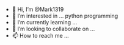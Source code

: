 - 👋 Hi, I’m @Mark1319
- 👀 I’m interested in ... python programming
- 🌱 I’m currently learning ...
- 💞️ I’m looking to collaborate on ...
- 📫 How to reach me ...

<!---
Mark1319/Mark1319 is a ✨ special ✨ repository because its `README.md` (this file) appears on your GitHub profile.
You can click the Preview link to take a look at your changes.
--->
